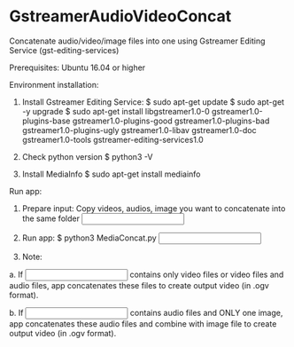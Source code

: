 # GstreamerAudioVideoConcat

Concatenate audio/video/image files into one using Gstreamer Editing Service (gst-editing-services)

Prerequisites:
Ubuntu 16.04 or higher

Environment installation:
1. Install Gstreamer Editing Service:
$ sudo apt-get update
$ sudo apt-get -y upgrade
$ sudo apt-get install libgstreamer1.0-0 gstreamer1.0-plugins-base gstreamer1.0-plugins-good gstreamer1.0-plugins-bad gstreamer1.0-plugins-ugly gstreamer1.0-libav gstreamer1.0-doc gstreamer1.0-tools gstreamer-editing-services1.0
  
2. Check python version
$ python3 -V
  
3. Install MediaInfo
$ sudo apt-get install mediainfo
  
Run app:
1. Prepare input: Copy videos, audios, image you want to concatenate into the same folder <input folder>

2. Run app:
$ python3 MediaConcat.py <input folder> <output file path>
  
3. Note:

a. If <input folder> contains only video files or video files and audio files, app concatenates these files to create output video (in .ogv format).

b. If <input folder> contains audio files and ONLY one image, app concatenates these audio files and combine with image file to create output video (in .ogv format).
